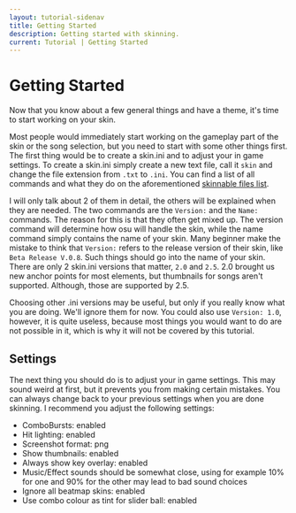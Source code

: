 ```yaml
---
layout: tutorial-sidenav
title: Getting Started
description: Getting started with skinning.
current: Tutorial | Getting Started
---
```


# Getting Started
Now that you know about a few general things and have a theme, it's time to start working on your skin.

Most people would immediately start working on the gameplay part of the skin or the song selection, but you need to start with some other things first. The first thing would be to create a skin.ini and to adjust your in game settings. To create a skin.ini simply create a new text file, call it ``skin`` and change the file extension from ``.txt`` to ``.ini``. You can find a list of all commands and what they do on the aforementioned  [skinnable files list](https://osu.ppy.sh/forum/t/186787). 

I will only talk about 2 of them in detail, the others will be explained when they are needed. The two commands are the ``Version:`` and the ``Name:`` commands. The reason for this is that they often get mixed up. The version command will determine how osu will handle the skin, while the name command simply contains the name of your skin. Many beginner make the mistake to think that ``Version:`` refers to the release version of their skin, like ``Beta Release V.0.8``. Such things should go into the name of your skin. There are only 2 skin.ini versions that matter, ``2.0`` and ``2.5``.
2.0 brought us new anchor points for most elements, but thumbnails for songs aren't supported. Although, those are supported by 2.5. 

Choosing other .ini versions may be useful, but only if you really know what you are doing. We'll ignore them for now. You could also use ``Version: 1.0``, however, it is quite useless, because most things you would want to do are not possible in it, which is why it will not be covered by this tutorial.

## Settings
The next thing you should do is to adjust your in game settings. This may sound weird at first, but it prevents you from making certain mistakes. You can always change back to your previous settings when you are done skinning. I recommend you adjust the following settings:

- ComboBursts: enabled
- Hit lighting: enabled
- Screenshot format: png
- Show thumbnails: enabled
- Always show key overlay: enabled
- Music/Effect sounds should be somewhat close, using for example 10% for one and 90% for the other may lead to bad sound choices
- Ignore all beatmap skins: enabled
- Use combo colour as tint for slider ball: enabled